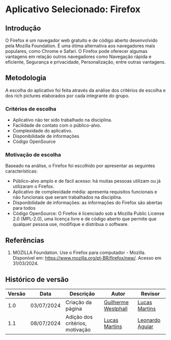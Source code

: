 # Aplicativo Selecionado: Firefox

## Introdução

O Firefox é um navegador web gratuito e de código aberto desenvolvido pela Mozilla Foundation. É uma ótima alternativa aos navegadores mais populares, como Chrome e Safari. O Firefox pode oferecer algumas vantagens em relação outros navegadores como Navegação rápida e eficiente, Segurança e privacidade, Personalização, entre outras vantagens.

## Metodologia

A escolha do aplicativo foi feita através da análise dos critérios de escolha e dos rich pictures elaborados por cada integrante do grupo.

### Critérios de escolha

- Aplicativo não ter sido trabalhado na disciplina.
- Facilidade de contato com o público-alvo.
- Complexidade do aplicativo.
- Disponibilidade de informações
- Código OpenSource

### Motivação de escolha

Baseado na análise, o Firefox foi escolhido por apresentar as seguintes características:

- Público-alvo amplo e de fácil acesso: há muitas pessoas utilizam ou já utilizaram o Firefox.
- Aplicativo de complexidade média: apresenta requisitos funcionais e não funcionais que seram trabalhados na disciplina.
- Disponibilidade de informações: as informações do Firefox são abertas para todos
- Código OpenSource: O Firefox é licenciado sob a Mozilla Public License 2.0 (MPL-2.0), uma licença livre e de código aberto que permite que qualquer pessoa use, modifique e distribua o software.

## Referências

1. MOZILLA Foundation. Use o Firefox para computador - Mozilla. Disponível em: https://www.mozilla.org/pt-BR/firefox/new/. Acesso em 31/03/2024.

## Histórico de versão

| Versão | Data       | Descrição         | Autor                                           | Revisor |
| ------ | ---------- | ----------------- | ----------------------------------------------- | ------- |
| 1.0    | 03/07/2024 | Criação da página | [Guilherme Westphall](https://github.com/west7) | [Lucas Martins](https://github.com/martinsglucas)        |
| 1.1    | 08/07/2024 | Adição dos critérios, motivação | [Lucas Martins](https://github.com/martinsglucas) | [Leonardo Aguiar](https://github.com/Leonardo0o0)        |